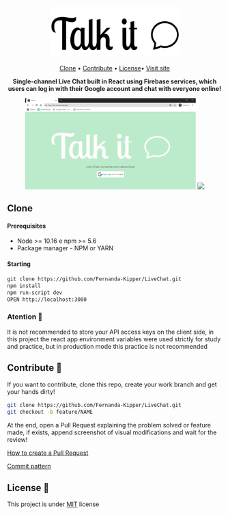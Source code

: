 <h1 align="center"><img align="center" src="./src/assets/logoBlack.svg" width="300"></h1>

<p align="center">
 <a href="#clone">Clone</a> • 
  <a href="#contribute">Contribute</a> •
 <a href="#license">License</a>•
 <a href="https://live-chat-one.vercel.app/">Visit site</a>
</p>

<p align="center">
<b>Single-channel Live Chat built in React using Firebase services, which users can log in with their Google account and chat with everyone online!</b>
</p>
<p align="center">
  <img src="Talkit!.png" width="400px">
  <img src="https://user-images.githubusercontent.com/61896274/133098484-1c3c52a5-93a6-441b-b62e-420c7d423bcf.png" width="400px">
</p>

<h2 id="clone">Clone</h2>

<h4> Prerequisites</h4>

- Node >= 10.16 e npm >= 5.6 
- Package manager - NPM or YARN

<h4>Starting</h4>

```
git clone https://github.com/Fernanda-Kipper/LiveChat.git
npm install
npm run-script dev
OPEN http://localhost:3000
```

### Atention 🛑

It is not recommended to store your API access keys on the client side, in this project the react app environment variables were used strictly for study and practice, but in production mode this practice is not recommended

<h2 id="contribute">Contribute 🚀</h2>

If you want to contribute, clone this repo, create your work branch and get your hands dirty!

```bash
git clone https://github.com/Fernanda-Kipper/LiveChat.git
git checkout -b feature/NAME
```

 At the end, open a Pull Request explaining the problem solved or feature made, if exists, append screenshot of visual modifications and wait for the review!

[How to create a Pull Request](https://www.atlassian.com/br/git/tutorials/making-a-pull-request)

[Commit pattern](https://gist.github.com/joshbuchea/6f47e86d2510bce28f8e7f42ae84c716)


<h2 id="license">License 📃 </h2>

This project is under [MIT](LICENSE) license

